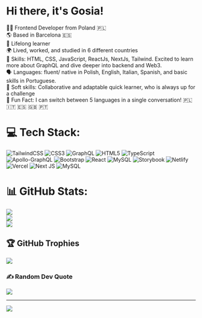 # Hi there, it's Gosia!

👩‍💻 Frontend Developer from Poland 🇵🇱 <br>
🌎 Based in Barcelona 🇪🇸 <br>
🌱 Lifelong learner<br>
🌍 Lived, worked, and studied in 6 different countries<br>
🚀 Skills: HTML, CSS, JavaScript, ReactJs, NextJs, Tailwind. Excited to learn more about GraphQL and dive deeper into backend and Web3.<br>
🗣 Languages: fluent/ native in Polish, English, Italian, Spanish, and basic skills in Portuguese.<br>
🤝 Soft skills: Collaborative and adaptable quick learner, who is always up for a challenge<br>
💫 Fun Fact: I can switch between 5 languages in a single conversation! 🇵🇱 🇮🇹 🇪🇸 🇬🇧 🇵🇹<br>


# 💻 Tech Stack:
![TailwindCSS](https://img.shields.io/badge/tailwindcss-%2338B2AC.svg?style=plastic&logo=tailwind-css&logoColor=white) ![CSS3](https://img.shields.io/badge/css3-%231572B6.svg?style=plastic&logo=css3&logoColor=white) ![GraphQL](https://img.shields.io/badge/-GraphQL-E10098?style=plastic&logo=graphql&logoColor=white) ![HTML5](https://img.shields.io/badge/html5-%23E34F26.svg?style=plastic&logo=html5&logoColor=white) ![TypeScript](https://img.shields.io/badge/typescript-%23007ACC.svg?style=plastic&logo=typescript&logoColor=white) ![Apollo-GraphQL](https://img.shields.io/badge/-ApolloGraphQL-311C87?style=plastic&logo=apollo-graphql) ![Bootstrap](https://img.shields.io/badge/bootstrap-%238511FA.svg?style=plastic&logo=bootstrap&logoColor=white) ![React](https://img.shields.io/badge/react-%2320232a.svg?style=plastic&logo=react&logoColor=%2361DAFB) ![MySQL](https://img.shields.io/badge/mysql-4479A1.svg?style=plastic&logo=mysql&logoColor=white) ![Storybook](https://img.shields.io/badge/-Storybook-FF4785?style=plastic&logo=storybook&logoColor=white) ![Netlify](https://img.shields.io/badge/netlify-%23000000.svg?style=plastic&logo=netlify&logoColor=#00C7B7) ![Vercel](https://img.shields.io/badge/vercel-%23000000.svg?style=plastic&logo=vercel&logoColor=white) ![Next JS](https://img.shields.io/badge/Next-black?style=plastic&logo=next.js&logoColor=white) ![MySQL](https://img.shields.io/badge/mysql-4479A1.svg?style=plastic&logo=mysql&logoColor=white)
# 📊 GitHub Stats:
![](https://github-readme-stats.vercel.app/api?username=gosiast&theme=dark&hide_border=false&include_all_commits=false&count_private=true)<br/>
![](https://github-readme-streak-stats.herokuapp.com/?user=gosiast&theme=dark&hide_border=false)<br/>
![](https://github-readme-stats.vercel.app/api/top-langs/?username=gosiast&theme=dark&hide_border=false&include_all_commits=false&count_private=true&layout=compact)

## 🏆 GitHub Trophies
![](https://github-profile-trophy.vercel.app/?username=gosiast&theme=dark&no-frame=false&no-bg=false&margin-w=4)

### ✍️ Random Dev Quote
![](https://quotes-github-readme.vercel.app/api?type=horizontal&theme=radical)

---
[![](https://visitcount.itsvg.in/api?id=gosiast&icon=2&color=11)](https://visitcount.itsvg.in)

<!-- Proudly created with GPRM ( https://gprm.itsvg.in ) -->
